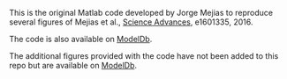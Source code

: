 This is the original Matlab code developed by Jorge Mejias to reproduce several
figures of Mejias et al., [Science Advances](http://advances.sciencemag.org/content/2/11/e1601335), e1601335, 2016.

The code is also available on [ModelDb](https://senselab.med.yale.edu/ModelDB/showmodel.cshtml?model=249589&file=/Mejias2016/readme.html#tabs-2).

The additional figures provided with the code have not been added to this repo
but are available on [ModelDb](https://senselab.med.yale.edu/ModelDB/showmodel.cshtml?model=249589&file=/Mejias2016/readme.html#tabs-2).
